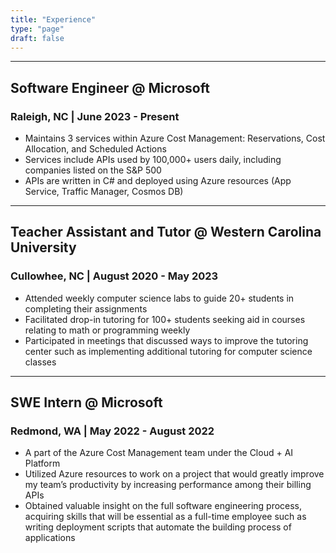 ```yaml
---
title: "Experience"
type: "page"
draft: false
---
```


---

## Software Engineer @ Microsoft

### Raleigh, NC | June 2023 - Present

- Maintains 3 services within Azure Cost Management: Reservations, Cost Allocation, and Scheduled Actions
- Services include APIs used by 100,000+ users daily, including companies listed on the S&P 500
- APIs are written in C# and deployed using Azure resources (App Service, Traffic Manager, Cosmos DB)

---

## Teacher Assistant and Tutor @ Western Carolina University

### Cullowhee, NC | August 2020 - May 2023

- Attended weekly computer science labs to guide 20+ students in completing their assignments
- Facilitated drop-in tutoring for 100+ students seeking aid in courses relating to math or programming weekly
- Participated in meetings that discussed ways to improve the tutoring center such as implementing additional tutoring for computer science classes

---

## SWE Intern @ Microsoft

### Redmond, WA | May 2022 - August 2022

- A part of the Azure Cost Management team under the Cloud + AI Platform
- Utilized Azure resources to work on a project that would greatly improve my team’s productivity by increasing performance among their billing APIs
- Obtained valuable insight on the full software engineering process, acquiring skills that will be essential as a full-time employee such as writing deployment scripts that automate the building process of applications
